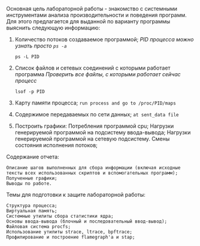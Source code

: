 Основная цель лабораторной работы - знакомство с системными инструментами анализа производительности и поведения программ. Для этого предлагается для выданной по варианту программы выяснить следующую информацию:

1. Количество потоков создаваемое программой;
    _PID процесса можно узнать просто `ps -a`_

    `ps -L PID`

2. Список файлов и сетевых соединений с которыми работает программа
    _Проверить все файлы, с которыми работает сейчас процесс_
    
    `lsof -p PID`

3. Карту памяти процесса;
    `run process and go to /proc/PID/maps`
4. Содержимое передаваемых по сети данных;
    `at sent_data file`
5. Построить графики:
        Потребления программой cpu;
        Нагрузки генерируемой программой на подсистему ввода-вывода;
        Нагрузки генерируемой программой на сетевую подсистему.
        Смены состояния исполнения потоков;

Содержание отчета:

    Описание шагов выполненных для сбора информации (включая исходные тексты всех использованных скриптов и вспомогательных программ);
    Полученные графики;
    Выводы по работе.

Темы для подготовки к защите лабораторной работы:

    Структура процесса;
    Виртуальная память;
    Системные утилиты сбора статистики ядра;
    Основы ввода-вывода (блочный и последовательный ввод-вывод);
    Файловая система procfs;
    Использование утилиты strace, ltrace, bpftrace;
    Профилирование и построение flamegraph'а и stap;
